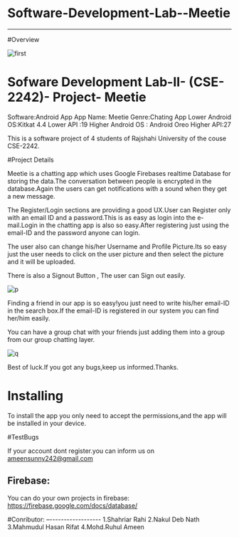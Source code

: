 # Software-Development-Lab--Meetie
------------------------------------
#Overview




![first](https://user-images.githubusercontent.com/28553170/36095262-aabeeaaa-101b-11e8-9845-64a78e13bd12.png)

# Sofware Development Lab-II- (CSE-2242)- Project- Meetie
  
   Software:Android App
   App Name: Meetie
   Genre:Chating App
   Lower Android OS:Kitkat 4.4
   Lower API :19
   Higher Android OS : Android Oreo
   Higher API:27

This is a software project of 4 students of Rajshahi University of  the couse CSE-2242.


#Project Details

Meetie  is a chatting app which uses  Google Firebases realtime Database for storing the data.The conversation between people is encrypted in the database.Again the users can get notifications with a sound when they get a new message. 

The Register/Login sections are providing a good UX.User can Register only with an email ID and a password.This is  as easy as login into the e-mail.Login in the chatting app is also so easy.After registering just using the email-ID and the password anyone can login.

The user also can change his/her Username and Profile Picture.Its so easy just the user needs to click  on the  user picture and then select the picture and it will be uploaded.

There is also a Signout Button , The user can Sign out easily.

![p](https://user-images.githubusercontent.com/28553170/36095734-9cf51cbc-101d-11e8-8ea5-b6fb806cfa60.jpg)



Finding a friend in our app is so easy!you just need to  write his/her email-ID in the search box.If the email-ID is registered in our system you can find her/him easily.

You can have a group chat with your friends just adding them into a group from our group chatting layer.

![q](https://user-images.githubusercontent.com/28553170/36095771-cbba5ca6-101d-11e8-992a-1f9bf32764d9.jpg)


Best of luck.If you got any bugs,keep us informed.Thanks.


# Installing
 
To install the app you only need to accept the permissions,and the app will be installed in your device.

#TestBugs

If your account dont register.you can  inform  us on ameensunny242@gmail.com

Firebase:
------------
You can do your own projects in firebase: https://firebase.google.com/docs/database/


#Conributor:
 –------------------
1.Shahriar Rahi
2.Nakul Deb Nath
3.Mahmudul Hasan Rifat
4.Mohd.Ruhul Ameen   





